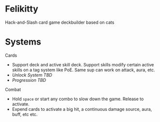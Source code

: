# Felikitty
Hack-and-Slash card game deckbuilder based on cats


# Systems
Cards
 - Support deck and active skill deck. Support skills modify certain active skills on a tag system like PoE. Same sup can work on attack, aura, etc.
 - *Unlock System TBD*
 - *Progression TBD*
 
 Combat
 - Hold `space` or start any combo to slow down the game. Release to activate.
 - Expend cards to activate a big hit, a continuous damage source, aura, buff, etc etc.
 


